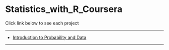 # Statistics_with_R_Coursera

Click link below to see each project

*** 

- [Introduction to Probability and Data](http://rpubs.com/Yousuf/435379)

***
